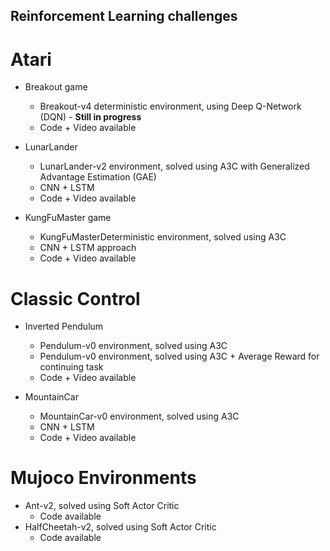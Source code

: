 ## Reinforcement Learning challenges

# Atari
  * Breakout game
    * Breakout-v4 deterministic environment, using Deep Q-Network (DQN) - **Still in progress**
    * Code + Video available
    
  * LunarLander
    * LunarLander-v2 environment, solved using A3C with Generalized Advantage Estimation (GAE)
    * CNN + LSTM
    * Code + Video available
  
  * KungFuMaster game
    * KungFuMasterDeterministic environment, solved using A3C 
    * CNN + LSTM approach
    * Code + Video available
  
# Classic Control 
  * Inverted Pendulum
    * Pendulum-v0 environment, solved using A3C 
    * Pendulum-v0 environment, solved using A3C + Average Reward for continuing task
    * Code + Video available
    
  * MountainCar
    * MountainCar-v0 environment, solved using A3C
    * CNN + LSTM
    * Code + Video available

# Mujoco Environments 
  * Ant-v2, solved using Soft Actor Critic
    * Code available
  * HalfCheetah-v2, solved using Soft Actor Critic
    * Code available


